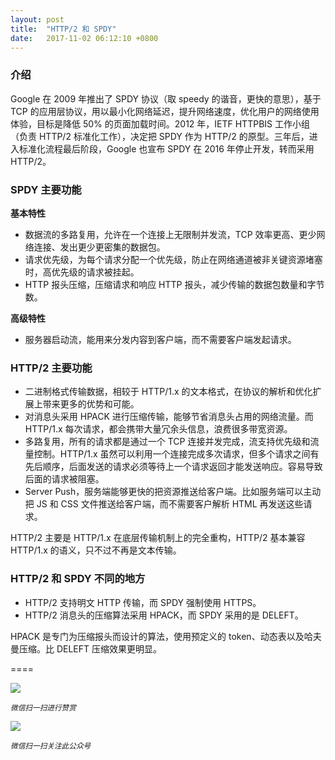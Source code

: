 ```yaml
---
layout: post
title:  "HTTP/2 和 SPDY"
date:   2017-11-02 06:12:10 +0800
---
```


### 介绍

Google 在 2009 年推出了 SPDY 协议（取 speedy 的谐音，更快的意思），基于 TCP 的应用层协议，用以最小化网络延迟，提升网络速度，优化用户的网络使用体验，目标是降低 50% 的页面加载时间。2012 年，IETF HTTPBIS 工作小组（负责 HTTP/2 标准化工作），决定把 SPDY 作为 HTTP/2 的原型。三年后，进入标准化流程最后阶段，Google 也宣布 SPDY 在 2016 年停止开发，转而采用 HTTP/2。

### SPDY 主要功能

**基本特性**

* 数据流的多路复用，允许在一个连接上无限制并发流，TCP 效率更高、更少网络连接、发出更少更密集的数据包。
* 请求优先级，为每个请求分配一个优先级，防止在网络通道被非关键资源堵塞时，高优先级的请求被挂起。
* HTTP 报头压缩，压缩请求和响应 HTTP 报头，减少传输的数据包数量和字节数。

**高级特性**

* 服务器启动流，能用来分发内容到客户端，而不需要客户端发起请求。

### HTTP/2 主要功能

* 二进制格式传输数据，相较于 HTTP/1.x 的文本格式，在协议的解析和优化扩展上带来更多的优势和可能。
* 对消息头采用 HPACK 进行压缩传输，能够节省消息头占用的网络流量。而 HTTP/1.x 每次请求，都会携带大量冗余头信息，浪费很多带宽资源。
* 多路复用，所有的请求都是通过一个 TCP 连接并发完成，流支持优先级和流量控制。HTTP/1.x 虽然可以利用一个连接完成多次请求，但多个请求之间有先后顺序，后面发送的请求必须等待上一个请求返回才能发送响应。容易导致后面的请求被阻塞。
* Server Push，服务端能够更快的把资源推送给客户端。比如服务端可以主动把 JS 和 CSS 文件推送给客户端，而不需要客户解析 HTML 再发送这些请求。

HTTP/2 主要是 HTTP/1.x 在底层传输机制上的完全重构，HTTP/2 基本兼容 HTTP/1.x 的语义，只不过不再是文本传输。

### HTTP/2 和 SPDY 不同的地方

* HTTP/2 支持明文 HTTP 传输，而 SPDY 强制使用 HTTPS。
* HTTP/2 消息头的压缩算法采用 HPACK，而 SPDY 采用的是 DELEFT。

HPACK 是专门为压缩报头而设计的算法，使用预定义的 token、动态表以及哈夫曼压缩。比 DELEFT 压缩效果更明显。

====

![](http://pic.zinaer.com/201710/zanshang.jpg)

<small>*微信扫一扫进行赞赏*</small>

![](http://pic.zinaer.com/201710/zinaer_wx.jpg)

<small>*微信扫一扫关注此公众号*</small>
